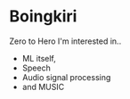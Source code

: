 # Boingkiri
Zero to Hero
I'm interested in..
   * ML itself,
   * Speech
   * Audio signal processing
   * and MUSIC